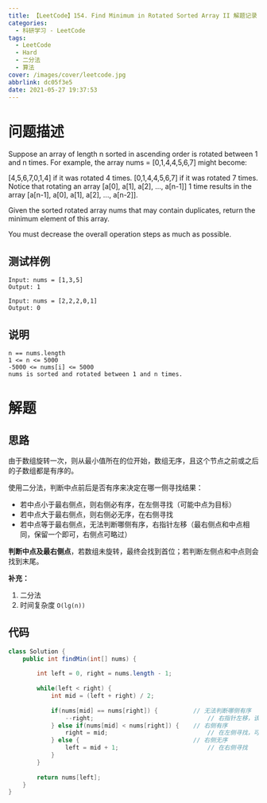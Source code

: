 ```yaml
---
title: 【LeetCode】154. Find Minimum in Rotated Sorted Array II 解题记录
categories:
  - 科研学习 - LeetCode
tags:
  - LeetCode
  - Hard
  - 二分法
  - 算法
cover: /images/cover/leetcode.jpg
abbrlink: dc05f3e5
date: 2021-05-27 19:37:53
---
```


# 问题描述

Suppose an array of length n sorted in ascending order is rotated between 1 and n times. For example, the array nums = [0,1,4,4,5,6,7] might become:

[4,5,6,7,0,1,4] if it was rotated 4 times.
[0,1,4,4,5,6,7] if it was rotated 7 times.
Notice that rotating an array [a[0], a[1], a[2], ..., a[n-1]] 1 time results in the array [a[n-1], a[0], a[1], a[2], ..., a[n-2]].

Given the sorted rotated array nums that may contain duplicates, return the minimum element of this array.

You must decrease the overall operation steps as much as possible.

## 测试样例

```
Input: nums = [1,3,5]
Output: 1
```

```
Input: nums = [2,2,2,0,1]
Output: 0
```

## 说明

```
n == nums.length
1 <= n <= 5000
-5000 <= nums[i] <= 5000
nums is sorted and rotated between 1 and n times.
```

# 解题

## 思路

由于数组旋转一次，则从最小值所在的位开始，数组无序，且这个节点之前或之后的子数组都是有序的。

使用二分法，判断中点前后是否有序来决定在哪一侧寻找结果：

- 若中点小于最右侧点，则右侧必有序，在左侧寻找（可能中点为目标）
- 若中点大于最右侧点，则右侧必无序，在右侧寻找
- 若中点等于最右侧点，无法判断哪侧有序，右指针左移（最右侧点和中点相同，保留一个即可，右侧点可略过）

**判断中点及最右侧点**，若数组未旋转，最终会找到首位；若判断左侧点和中点则会找到末尾。

**补充：**

1. 二分法
2. 时间复杂度 `O(lg(n))`

## 代码

```java
class Solution {
    public int findMin(int[] nums) {
        
        int left = 0, right = nums.length - 1;
        
        while(left < right) {
            int mid = (left + right) / 2;
            
            if(nums[mid] == nums[right]) {          // 无法判断哪侧有序
                --right;                                // 右指针左移，该值在 mid 位重复，可略过
            } else if(nums[mid] < nums[right]) {    // 右侧有序
                right = mid;                            // 在左侧寻找，可能为 mid 位
            } else {                                // 右侧无序
                left = mid + 1;                         // 在右侧寻找
            }
        }
        
        return nums[left];
    }
}
```